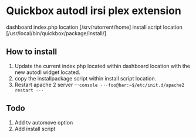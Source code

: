 # Quickbox autodl irsi plex extension

dashboard index.php location [/srv/rutorrent/home]
install script location [/usr/local/bin/quickbox/package/install/]


## How to install

1. Update the current index.php located within dashboard location with the new autodl widget located.
2. copy the installpackage script within install script location.
3. Restart apache 2 server
⋅⋅⋅```console
⋅⋅⋅foo@bar:~$/etc/init.d/apache2 restart
⋅⋅⋅```

## Todo

1. Add tv automove option
2. Add install script